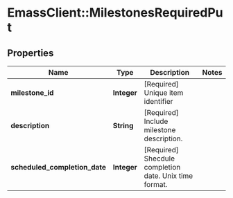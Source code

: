# EmassClient::MilestonesRequiredPut

## Properties
Name | Type | Description | Notes
------------ | ------------- | ------------- | -------------
**milestone_id** | **Integer** | [Required] Unique item identifier | 
**description** | **String** | [Required] Include milestone description. | 
**scheduled_completion_date** | **Integer** | [Required] Shecdule completion date. Unix time format. | 


